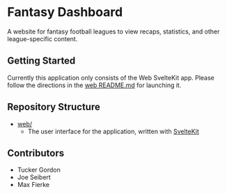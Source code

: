 # Fantasy Dashboard

A website for fantasy football leagues to view recaps, statistics, and other league-specific content.

## Getting Started

Currently this application only consists of the Web SvelteKit app. Please follow the directions in the [web README.md](./web/README.md) for launching it.

## Repository Structure

- [web/](./web/README.md)
  - The user interface for the application, written with [SvelteKit](https://svelte.dev/)

## Contributors

- Tucker Gordon
- Joe Seibert
- Max Fierke
